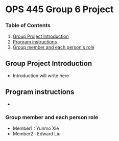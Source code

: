 # OPS 445 Group 6 Project

### Table of Contents
1. [Group Project Introduction](#group-project-introduction)
2. [Program instructions](#program-instructions)
3. [Group member and each person's role](#group-member-and-each-person-role)

## **Group Project Introduction**
- Introduction will write here



## **Program instructions**
- 


### **Group member and each person role**
- Member1 : Yunmo Xie
- Member2 : Edward Liu



